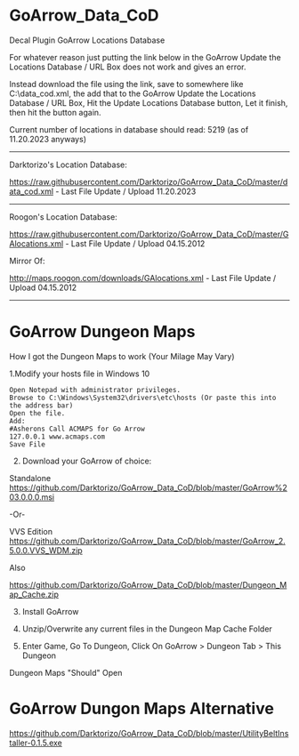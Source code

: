 # GoArrow_Data_CoD
Decal Plugin GoArrow Locations Database

For whatever reason just putting the link below in the GoArrow Update the Locations Database / URL Box does not work and gives an error.

Instead download the file using the link, save to somewhere like C:\data_cod.xml, the add that to the GoArrow Update the Locations Database / URL Box, Hit the Update Locations Database button, Let it finish, then hit the button again.

Current number of locations in database should read: 5219 (as of 11.20.2023 anyways)

---

Darktorizo's Location Database:

https://raw.githubusercontent.com/Darktorizo/GoArrow_Data_CoD/master/data_cod.xml - Last File Update / Upload 11.20.2023

---

Roogon's Location Database:

https://raw.githubusercontent.com/Darktorizo/GoArrow_Data_CoD/master/GAlocations.xml - Last File Update / Upload 04.15.2012

Mirror Of:

http://maps.roogon.com/downloads/GAlocations.xml - Last File Update / Upload 04.15.2012

---

# GoArrow Dungeon Maps
How I got the Dungeon Maps to work (Your Milage May Vary)

1.Modify your hosts file in Windows 10

    Open Notepad with administrator privileges.
    Browse to C:\Windows\System32\drivers\etc\hosts (Or paste this into the address bar)
    Open the file.
    Add:
    #Asherons Call ACMAPS for Go Arrow
    127.0.0.1 www.acmaps.com
    Save File
    
2. Download your GoArrow of choice:

Standalone
https://github.com/Darktorizo/GoArrow_Data_CoD/blob/master/GoArrow%203.0.0.0.msi

-Or-

VVS Edition
https://github.com/Darktorizo/GoArrow_Data_CoD/blob/master/GoArrow_2.5.0.0.VVS_WDM.zip

Also

https://github.com/Darktorizo/GoArrow_Data_CoD/blob/master/Dungeon_Map_Cache.zip

3. Install GoArrow <Version>

4. Unzip/Overwrite any current files in the Dungeon Map Cache Folder

5. Enter Game, Go To Dungeon, Click On GoArrow > Dungeon Tab > This Dungeon 

Dungeon Maps "Should" Open

# GoArrow Dungon Maps Alternative

https://github.com/Darktorizo/GoArrow_Data_CoD/blob/master/UtilityBeltInstaller-0.1.5.exe
